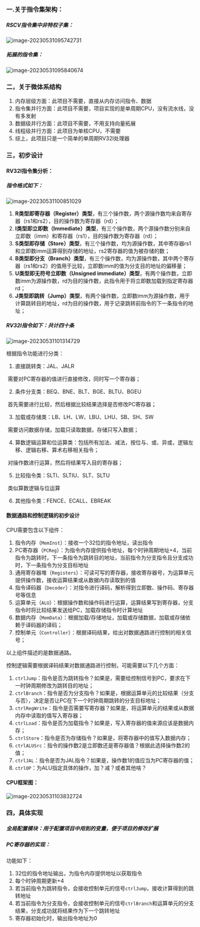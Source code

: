 ### 一.关于指令集架构：

##### RSCV指令集中非特权子集：

![image-20230531095742731](C:\Users\张云鑫\AppData\Roaming\Typora\typora-user-images\image-20230531095742731.png)

##### 拓展的指令集：

![image-20230531095840674](C:\Users\张云鑫\AppData\Roaming\Typora\typora-user-images\image-20230531095840674.png)

### 二，关于微体系结构

1. 内存层级方面：此项目不需要，直接从内存访问指令、数据
2. 指令集并行方面：此项目不需要，项目实现的是单周期CPU，没有流水线，没有多发射
3. 数据级并行方面：此项目不需要，不用支持向量拓展
4. 线程级并行方面：此项目为单核CPU，不需要
5. 综上，此项目只是一个简单的单周期RV32I处理器

### 三，初步设计

#### RV32I指令集分析：

##### 指令格式如下：

![image-20230531100851029](C:\Users\张云鑫\AppData\Roaming\Typora\typora-user-images\image-20230531100851029.png)

1. **R类型即寄存器（Register）类型**，有三个操作数，两个源操作数均来自寄存器（rs1和rs2），目的操作数为寄存器（rd）；
2. **I类型即立即数（Immediate）类型**，有三个操作数，两个源操作数分别来自立即数（imm）和寄存器（rs1），目的操作数为寄存器（rd）；
3. **S类型即存储（Store）类型**，有三个操作数，均为源操作数，其中寄存器rs1和立即数imm运算得到存储的地址，rs2寄存器的值为被存储的数；
4. **B类型即分支（Branch）类型**，有三个操作数，均为源操作数，其中两个寄存器（rs1和rs2）的值用于比较，立即数imm的值为分支目的地址的偏移量；
5. **U类型即无符号立即数（Unsigned immediate）类型**，有两个操作数，立即数imm为源操作数，rd为目的操作数，此指令用于将立即数加载到指定寄存器rd；
6. **J类型即跳转（Jump）类型**，有两个操作数，立即数imm为源操作数，用于计算跳转目的地址，rd为目的操作数，用于记录跳转前指令的下一条指令的地址；

##### RV32I指令如下：共计四十条

![image-20230531101314729](C:\Users\张云鑫\AppData\Roaming\Typora\typora-user-images\image-20230531101314729.png)

根据指令功能进行分类：

1. 直接跳转类：JAL、JALR

​		需要对PC寄存器的值进行直接修改，同时写一个寄存器；

2. 条件分支类：BEQ、BNE、BLT、BGE、BLTU、BGEU

​		首先需要进行比较，然后根据比较结果选择是否修改PC寄存器；

3. 加载或存储类：LB、LH、LW、LBU、LHU、SB、SH、SW

​		需要访问数据存储，加载只读取数据，存储只写入数据；

4. 算数逻辑运算和位运算类：包括所有加法、减法，按位与、或、异或，逻辑左移、逻辑右移、算术右移相关指令；

​		对操作数进行运算，然后将结果写入目的寄存器；

5. 比较指令类：SLTI、SLTIU、SLT、SLTU

​		类似算数逻辑与位运算

6. 其他指令类：FENCE、ECALL、EBREAK

#### 数据通路和控制逻辑的初步设计

CPU需要包含以下组件：

1. 指令内存（`MemInst`）：接收一个32位的指令地址，读出指令
2. PC寄存器（`PCReg`）：为指令内存提供指令地址，每个时钟周期地址+4，当前指令为跳转时，下一条指令为跳转目的地址，当前指令为分支指令且分支成功时，下一条指令为分支目标地址
3. 通用寄存器堆（`Registers`）：可读可写的寄存器，接收寄存器号，为运算单元提供操作数，接收运算结果或从数据内存读取到的值
4. 指令译码器（`Decoder`）：对指令进行译码，解析得到立即数、操作码、寄存器号等信息
5. 运算单元（`ALU`）：根据操作数和操作码进行运算，运算结果写到寄存器，分支指令时将比较结果发送给PC，加载存储指令时计算地址
6. 数据内存（`MemData`）：根据加载/存储地址，加载或存储数据，加载或存储依赖于译码器的译码；
7. 控制单元（`Controller`）：根据译码结果，给出对数据通路进行控制的相关信号；

以上组件描述的是数据通路。

控制逻辑需要根据译码结果对数据通路进行控制，可能需要以下几个方面：

1. `ctrlJump`：指令是否为跳转指令？如果是，需要给控制信号到PC，要求在下一时钟周期修改为跳转目的地址；
2. `ctrlBranch`：指令是否为分支指令？如果是，根据运算单元的比较结果（分支与否），决定是否让PC在下一个时钟周期跳转的分支目标地址；
3. `ctrlRegWrite`：指令是否需要写寄存器？如果是，将运算单元的结果或从数据内存中读取的值写入寄存器；
4. `ctrlLoad`：指令是否为加载指令？如果是，写入寄存器的值来源应该是数据内存；
5. `ctrlStore`：指令是否为存储指令？如果是，将寄存器中的值写入数据内存；
6. `ctrlALUSrc`：指令的操作数2是立即数还是寄存器值？根据此选择操作数2的值；
7. `ctrlJAL`：指令是否为JAL指令？如果是，操作数1的值应当为PC寄存器的值；
8. `ctrlOP`：为ALU指定具体的操作，加？减？或者其他啥？

#### CPU框架图：

![image-20230531103832724](C:\Users\张云鑫\AppData\Roaming\Typora\typora-user-images\image-20230531103832724.png)

### 四，具体实现

##### 全局配置模块：用于配置项目中用到的变量，便于项目的修改扩展

##### PC寄存器的实现：

功能如下：

1. 32位的指令地址输出，为指令内存提供地址以获取指令
2. 每个时钟周期更新+4
3. 若当前指令为跳转指令，会接收控制单元的信号`ctrlJump`，接收计算得到的跳转地址
4. 若当前指令为分支指令，会接收控制单元的信号`ctrlBranch`和运算单元的分支结果，分支成功就将结果作为下一个跳转地址
5. 寄存器初始化时，输出指令地址为0

